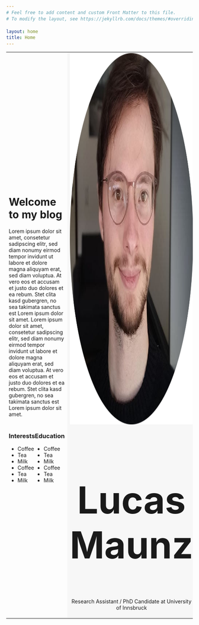 ```yaml
---
# Feel free to add content and custom Front Matter to this file.
# To modify the layout, see https://jekyllrb.com/docs/themes/#overriding-theme-defaults

layout: home
title: Home
---
```


<link href="https://cdnjs.cloudflare.com/ajax/libs/font-awesome/5.15.3/css/all.min.css" rel="stylesheet">

<style type="text/css">

 /* Style all font awesome icons */
.fab {
  padding: 7px;
}
.fas {
  padding: 7px;
}
.fab:hover { 
    opacity: 0.7;
}
.fas:hover { 
    opacity: 0.7;
}
.row {
  display: flex;
}
.column {
  flex: 50%;
}

</style>
 


<table cellpadding="2" cellspacing="0" border="0">
<tr>
<td rowspan="4">
    <h1>Welcome to my blog</h1>
    Lorem ipsum dolor sit amet, consetetur sadipscing elitr, sed diam nonumy eirmod tempor invidunt ut labore et dolore magna aliquyam erat, sed diam voluptua. At vero eos et accusam et justo duo dolores et ea rebum. Stet clita kasd gubergren, no sea takimata sanctus est Lorem ipsum dolor sit amet. Lorem ipsum dolor sit amet, consetetur sadipscing elitr, sed diam nonumy eirmod tempor invidunt ut labore et dolore magna aliquyam erat, sed diam voluptua. At vero eos et accusam et justo duo dolores et ea rebum. Stet clita kasd gubergren, no sea takimata sanctus est Lorem ipsum dolor sit amet.
    <br><br>
    <div class="row">
    <div class="column">
        <h3>Interests</h3>
        <ul>
            <li>Coffee</li>
            <li>Tea</li>
            <li>Milk</li>
            <li>Coffee</li>
            <li>Tea</li>
            <li>Milk</li>
        </ul> 
    </div>
    <div class="column">
        <h3>Education</h3>
        <ul>
            <li>Coffee</li>
            <li>Tea</li>
            <li>Milk</li>
            <li>Coffee</li>
            <li>Tea</li>
            <li>Milk</li>
        </ul>
    </div>
    </div> 
</td>



<td style="background-color:#f7f7f7" rowspan="0"> 
    <img src="/assets/images/profile/me.png" width="1000" height="1000" /> <br> <center><h2 style="font-size:100px;"> Lucas Maunz</h2> 
    Research Assistant / PhD Candidate at University of Innsbruck <br>
  <a href="https://www.researchgate.net/profile/Lucas-Maunz/" class="fab fa-researchgate fa-2x"></a>
  <a href="https://github.com/semluc/" class="fab fa-github fa-2x"></a>
  <a href="mailto:lucas.maunz@uibk.ac.at" class="fas fa-envelope fa-2x"></a>
  <a href="https://www.uibk.ac.at/psychologie/mitarbeiter/maunz/" class="fas fa-university fa-2x"></a>
  </center> 
</td>
</tr>
<tr>
</tr>

</table>


 